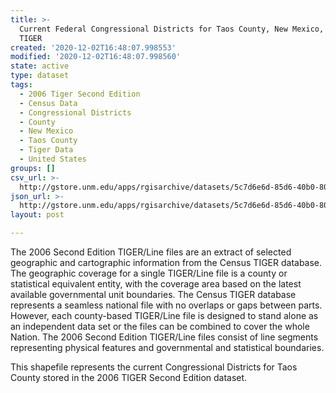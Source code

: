 ```yaml
---
title: >-
  Current Federal Congressional Districts for Taos County, New Mexico, 2006se
  TIGER
created: '2020-12-02T16:48:07.998553'
modified: '2020-12-02T16:48:07.998560'
state: active
type: dataset
tags:
  - 2006 Tiger Second Edition
  - Census Data
  - Congressional Districts
  - County
  - New Mexico
  - Taos County
  - Tiger Data
  - United States
groups: []
csv_url: >-
  http://gstore.unm.edu/apps/rgisarchive/datasets/5c7d6e6d-85d6-40b0-8075-0bb98b791aa4/tgr2006se_taos_cdcu.derived.csv
json_url: >-
  http://gstore.unm.edu/apps/rgisarchive/datasets/5c7d6e6d-85d6-40b0-8075-0bb98b791aa4/tgr2006se_taos_cdcu.derived.json
layout: post

---
```

The 2006 Second Edition TIGER/Line files are an extract of selected geographic and cartographic information from the Census TIGER database.  The geographic coverage for a single TIGER/Line file is a county or statistical equivalent entity, with the coverage area based on the latest available governmental unit boundaries. The Census TIGER database represents a seamless national file with no overlaps or gaps between parts.  However, each county-based TIGER/Line file is designed to stand alone as an independent data set or the files can be combined to cover the whole Nation.  The 2006 Second Edition  TIGER/Line files consist of line segments representing physical features and governmental and statistical boundaries.  

This shapefile represents the current Congressional Districts for Taos County stored in the 2006 TIGER Second Edition dataset.
